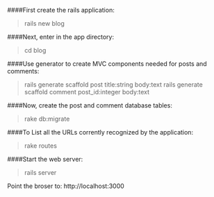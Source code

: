 ####First create the rails application:
> rails new blog

####Next, enter in the app directory:
> cd blog

####Use generator to create MVC components needed for posts and comments:
> rails generate scaffold post title:string body:text
> rails generate scaffold comment post_id:integer body:text

####Now, create the post and comment database tables:
> rake db:migrate

####To List all the URLs corrently recognized by the application:
> rake routes

####Start the web server:
> rails server

Point the broser to: http://localhost:3000
